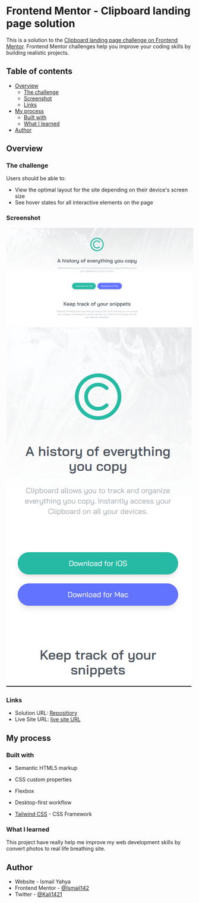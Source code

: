 # Frontend Mentor - Clipboard landing page solution

This is a solution to the [Clipboard landing page challenge on Frontend Mentor](https://www.frontendmentor.io/challenges/clipboard-landing-page-5cc9bccd6c4c91111378ecb9). Frontend Mentor challenges help you improve your coding skills by building realistic projects. 

## Table of contents

- [Overview](#overview)
  - [The challenge](#the-challenge)
  - [Screenshot](#screenshot)
  - [Links](#links)
- [My process](#my-process)
  - [Built with](#built-with)
  - [What I learned](#what-i-learned)
- [Author](#author)



## Overview

### The challenge

Users should be able to:

- View the optimal layout for the site depending on their device's screen size
- See hover states for all interactive elements on the page

### Screenshot

![](./screenshot/desktop.png)
![](./screenshot/mobile.png)


### Links

- Solution URL: [Repositiory](https://github.com/Ismail142/Frotend-Mentor-Challanges/tree/Clipboard-landing-page)
- Live Site URL: [live site URL](https://clipboard-project-ismail.netlify.app)

## My process

### Built with

- Semantic HTML5 markup
- CSS custom properties
- Flexbox
- Desktop-first workflow

- [Tailwind CSS](https://tailwindcss.com/) -  CSS Framework



### What I learned

This project have really help me improve my web development skills by convert photos to real life breathing site.



## Author

- Website - Ismail Yahya
- Frontend Mentor - [@Ismail142](https://www.frontendmentor.io/profile/Ismail142)
- Twitter - [@Kali1421](https://twitter.com/Kali1421)



